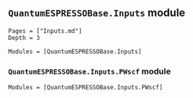 ## `QuantumESPRESSOBase.Inputs` module

```@contents
Pages = ["Inputs.md"]
Depth = 3
```

```@autodocs
Modules = [QuantumESPRESSOBase.Inputs]
```

### `QuantumESPRESSOBase.Inputs.PWscf` module

```@autodocs
Modules = [QuantumESPRESSOBase.Inputs.PWscf]
```
